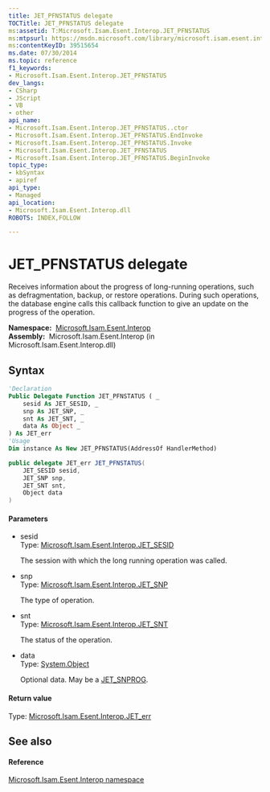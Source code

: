 ```yaml
---
title: JET_PFNSTATUS delegate
TOCTitle: JET_PFNSTATUS delegate
ms:assetid: T:Microsoft.Isam.Esent.Interop.JET_PFNSTATUS
ms:mtpsurl: https://msdn.microsoft.com/library/microsoft.isam.esent.interop.jet_pfnstatus(v=EXCHG.10)
ms:contentKeyID: 39515654
ms.date: 07/30/2014
ms.topic: reference
f1_keywords:
- Microsoft.Isam.Esent.Interop.JET_PFNSTATUS
dev_langs:
- CSharp
- JScript
- VB
- other
api_name: 
- Microsoft.Isam.Esent.Interop.JET_PFNSTATUS..ctor
- Microsoft.Isam.Esent.Interop.JET_PFNSTATUS.EndInvoke
- Microsoft.Isam.Esent.Interop.JET_PFNSTATUS.Invoke
- Microsoft.Isam.Esent.Interop.JET_PFNSTATUS
- Microsoft.Isam.Esent.Interop.JET_PFNSTATUS.BeginInvoke
topic_type: 
- kbSyntax
- apiref
api_type: 
- Managed
api_location: 
- Microsoft.Isam.Esent.Interop.dll
ROBOTS: INDEX,FOLLOW

---
```


# JET_PFNSTATUS delegate

Receives information about the progress of long-running operations, such as defragmentation, backup, or restore operations. During such operations, the database engine calls this callback function to give an update on the progress of the operation.

**Namespace:**  [Microsoft.Isam.Esent.Interop](hh596136\(v=exchg.10\).md)  
**Assembly:**  Microsoft.Isam.Esent.Interop (in Microsoft.Isam.Esent.Interop.dll)

## Syntax

``` vb
'Declaration
Public Delegate Function JET_PFNSTATUS ( _
    sesid As JET_SESID, _
    snp As JET_SNP, _
    snt As JET_SNT, _
    data As Object _
) As JET_err
'Usage
Dim instance As New JET_PFNSTATUS(AddressOf HandlerMethod)
```

``` csharp
public delegate JET_err JET_PFNSTATUS(
    JET_SESID sesid,
    JET_SNP snp,
    JET_SNT snt,
    Object data
)
```

#### Parameters

  - sesid  
    Type: [Microsoft.Isam.Esent.Interop.JET_SESID](hh596745\(v=exchg.10\).md)  
    
    The session with which the long running operation was called.

<!-- end list -->

  - snp  
    Type: [Microsoft.Isam.Esent.Interop.JET_SNP](hh577944\(v=exchg.10\).md)  
    
    The type of operation.

<!-- end list -->

  - snt  
    Type: [Microsoft.Isam.Esent.Interop.JET_SNT](hh577987\(v=exchg.10\).md)  
    
    The status of the operation.

<!-- end list -->

  - data  
    Type: [System.Object](https://docs.microsoft.com/dotnet/api/system.object?redirectedfrom=MSDN)  
    
    Optional data. May be a [JET_SNPROG](dn351044\(v=exchg.10\).md).

#### Return value

Type: [Microsoft.Isam.Esent.Interop.JET_err](hh564840\(v=exchg.10\).md)  

## See also

#### Reference

[Microsoft.Isam.Esent.Interop namespace](hh596136\(v=exchg.10\).md)

